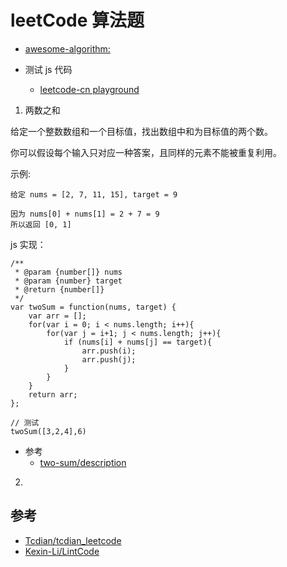 #  leetCode 算法题

- [awesome-algorithm: ](https://github.com/apachecn/awesome-algorithm)

- 测试 js 代码
  - [leetcode-cn playground](https://leetcode-cn.com/playground/new/empty)
  
1. 两数之和

给定一个整数数组和一个目标值，找出数组中和为目标值的两个数。

你可以假设每个输入只对应一种答案，且同样的元素不能被重复利用。

示例:

```
给定 nums = [2, 7, 11, 15], target = 9

因为 nums[0] + nums[1] = 2 + 7 = 9
所以返回 [0, 1]
```
js 实现：

```
/**
 * @param {number[]} nums
 * @param {number} target
 * @return {number[]}
 */
var twoSum = function(nums, target) {
    var arr = [];
    for(var i = 0; i < nums.length; i++){
        for(var j = i+1; j < nums.length; j++){
            if (nums[i] + nums[j] == target){
                arr.push(i);
                arr.push(j);
            }
        }
    }
    return arr;
};

// 测试 
twoSum([3,2,4],6)
```

- 参考
  - [two-sum/description](https://leetcode-cn.com/problems/two-sum/description/)
  
  

2.




## 参考
- [Tcdian/tcdian_leetcode](https://github.com/Tcdian/tcdian_leetcode)
- [Kexin-Li/LintCode](https://github.com/Kexin-Li/LintCode)
